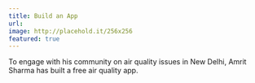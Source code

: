 ```yaml
---
title: Build an App
url:
image: http://placehold.it/256x256
featured: true
---
```


To engage with his community on air quality issues in New Delhi, Amrit Sharma has built a free air quality app.
